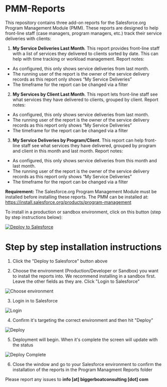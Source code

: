 # PMM-Reports
This repository contains three add-on reports for the Salesforce.org Program Management Module (PMM). These reports are designed to help front-line staff (case managers, program managers, etc.) track their service deliveries with clients:
1. <b>My Service Deliveries Last Month</b>. This report provides front-line staff with a list of services they delivered to clients sorted by date. This can help with time tracking or workload management. Report notes:
<ul>
<li>As configured, this only shows service deliveries from last month.</li>
<li>The running user of the report is the owner of the service delivery records as this report only shows “My Service Deliveries”</li>
<li>The timeframe for the report can be changed via a filter</li>
  </ul>

2. <b>My Services by Client Last Month</b>. This report lets front-line staff see what services they have delivered to clients, grouped by client. Report notes:
<ul>
<li>As configured, this only shows service deliveries from last month.</li>
<li>The running user of the report is the owner of the service delivery records as this report only shows “My Service Deliveries”</li>
<li>The timeframe for the report can be changed via a filter</li>
  </ul>

3. <b>My Service Deliveries by Program/Client</b>. This report can help front-line staff see what services they have delivered, grouped by program and client in this month and last month. Report notes:
<ul>
<li>As configured, this only shows service deliveries from this month and last month.</li>
<li>The running user of the report is the owner of the service delivery records as this report only shows “My Service Deliveries”</li>
<li>The timeframe for the report can be changed via a filter</li>
  </ul>

**Requirement:** The Salesforce.org Program Management Module must be installed before installing these reports. The PMM can be installed at: https://install.salesforce.org/products/program-management

To install in a production or sandbox environment, click on this button (step by step instructions below):

<a href="https://githubsfdeploy.herokuapp.com?owner=Bigger-Boat-Consulting&amp;repo=PMM-Reports">
  <img src="https://raw.githubusercontent.com/afawcett/githubsfdeploy/master/src/main/webapp/resources/img/deploy.png" alt="Deploy to Salesforce" />
</a>

# Step by step installation instructions

1. Click the "Deploy to Salesforce" button above

2. Choose the environment (Production/Developer or Sandbox) you want to install the reports into. We recommend installing in a sandbox first. Leave the other fields as they are. Click "Login to Salesforce"

![Choose environment](https://biggerboatconsulting.com/wp-content/uploads/2020/06/Choose_the_environment.png)

3. Login in to Salesforce

![Login](https://biggerboatconsulting.com/wp-content/uploads/2020/06/Salesforce-login.png)

4. Confirm it's targeting the correct environment and then hit "Deploy"

![Deploy](https://biggerboatconsulting.com/wp-content/uploads/2020/06/Ready_to_deploy.png)

5. Deployment will begin. When it's complete the screen will update with the status

![Deploy Complete](https://biggerboatconsulting.com/wp-content/uploads/2020/06/Deploy_complete.png)

6. Close the window and go to your Salesforce environment to confirm the installation of the reports in the Program Managment Reports folder

Please report any issues to **info [at] biggerboatconsulting [dot] com**
